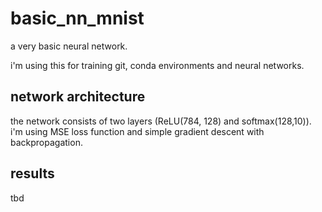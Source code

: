 # basic_nn_mnist
a very basic neural network.

i'm using this for training git, conda environments and neural networks.

## network architecture
the network consists of two layers (ReLU(784, 128) and softmax(128,10)).
i'm using MSE loss function and simple gradient descent with backpropagation.

## results
tbd
